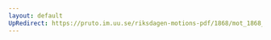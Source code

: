 ```yaml
---
layout: default
UpRedirect: https://pruto.im.uu.se/riksdagen-motions-pdf/1868/mot_1868__ak__317.pdf
---
```

